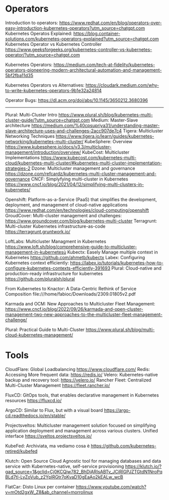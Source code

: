 # Operators

Introduction to operators:
https://www.redhat.com/en/blog/operators-over-easy-introduction-kubernetes-operators?utm_source=chatgpt.com
Kubernetes Operatos Explained:
https://blog.container-solutions.com/kubernetes-operators-explained?utm_source=chatgpt.com
Kubernetes Operator vs Kubernetes Controller
https://www.geeksforgeeks.org/kubernetes-controller-vs-kubernetes-operator/?utm_source=chatgpt.com

Kubernetes Operators:
https://medium.com/tech-at-fidelity/kubernetes-operators-pioneering-modern-architectural-automation-and-management-5bf2fba11d35

Kubernetes Operators vs Alternatives:
https://cloudark.medium.com/why-to-write-kubernetes-operators-9b1e32a24814

Operator Bugs: https://dl.acm.org/doi/abs/10.1145/3650212.3680396

****
Plural: Multi-Cluster Intro
https://www.plural.sh/blog/kubernetes-multi-cluster-guide/?utm_source=chatgpt.com
Medium: Master-Slave architecture
https://medium.com/%40cpsupriya31/understanding-master-slave-architecture-uses-and-challenges-2acc907de7c4
Tigera: Multicluster Networking Techniques
https://www.tigera.io/learn/guides/kubernetes-networking/kubernetes-multi-cluster/
KubeSphere: Overview https://www.kubesphere.io/docs/v3.3/multicluster-management/introduction/overview/
KubeCost: Multicluster Implementations
https://www.kubecost.com/kubernetes-multi-cloud/kubernetes-multi-cluster/#kubernetes-multi-cluster-implementation-strategies-2
Dzone: Multicluster management and governance
https://dzone.com/refcardz/kubernetes-multi-cluster-management-and-governance
CNCF: Simplyfying multi-cluster in Kubernetes
https://www.cncf.io/blog/2021/04/12/simplifying-multi-clusters-in-kubernetes/

Openshift: Platform-as-a-Service (PaaS) that simplifies the development, deployment, and management of cloud-native applications
https://www.redhat.com/en/technologies/cloud-computing/openshift
GroudCover: Multi-cluster management and challenges:
https://www.groundcover.com/blog/kubernetes-multi-cluster
Terragrunt: Multi-cluster Kubernetes infrastructure-as-code
https://terragrunt.gruntwork.io/

LoftLabs: Multicluster Managment in Kubernetes
https://www.loft.sh/blog/comprehensive-guide-to-multicluster-management-in-kubernetesù
Kubectx: Easely Manage multiple context in Kubernetes
https://github.com/ahmetb/kubectx
Labex: Configuring Kubernetes context efficiently:
https://labex.io/tutorials/kubernetes-how-to-configure-kubernetes-contexts-efficiently-391693
Plural: Cloud-native and production-ready infrastructure for kubernetes
https://github.com/pluralsh/plural

From Kubernetes to Knactor:
A Data-Centric Rethink of Service Composition
file:///home/fabioc/Downloads/2309.01805v2.pdf

Karmada and OCM: New Approaches to Multicluster Fleet Management:
https://www.cncf.io/blog/2022/09/26/karmada-and-open-cluster-management-two-new-approaches-to-the-multicluster-fleet-management-challenge/

Plural: Practical Guide to Multi-Cluster
https://www.plural.sh/blog/multi-cloud-kubernetes-management/

# Tools 
CloudFlare: Global Loadbalancing
https://www.cloudflare.com/
Redis: Accessing More frequent data: 
https://redis.io/
Velero: Kubernetes-native backup and recovery tool:
https://velero.io/
Rancher Fleet: Centralized Multi-Cluster Management
https://fleet.rancher.io/

FluxCD: GitOps tools, that enables declarative management in Kubernetes resources
https://fluxcd.io/

ArgoCD: Similar to Flux, but with a visual board
https://argo-cd.readthedocs.io/en/stable/

Projectsveltos: Multicluster management solution focused on simplifying application deployment and management across various clusters. Unified interface
https://sveltos.projectsveltos.io/

KubeFed: Archiviata, ma vediamo cosa è
https://github.com/kubernetes-retired/kubefed

Klutch: Open Source Cloud Agnostic tool for managing databases and data service with Kubernetes-native, self-service provisioning
https://klutch.io/?gad_source=1&gclid=Cj0KCQjw782_BhDjARIsABTv_JCiRlGPJZTGtdN1NroPqBLd7tl-LyZoVub_z2YplRGtr7oKvaD10gEaAo2kEALw_wcB

FlatCar: Disto Linux per container
https://www.youtube.com/watch?v=mOtd2gxW_Z8&ab_channel=morrolinux

